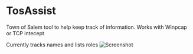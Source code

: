 # TosAssist

Town of Salem tool to help keep track of information.
Works with Winpcap or TCP intecept

Currently tracks names and lists roles
![Screenshot](https://github.com/Pathos0001/TosAssist/blob/master/TosAssistScreenshot.png)
